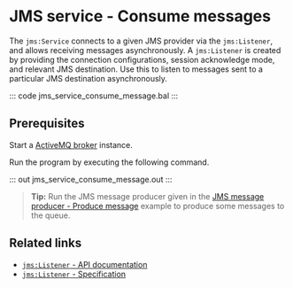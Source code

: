 # JMS service - Consume messages

The `jms:Service` connects to a given JMS provider via the `jms:Listener`, and allows receiving messages asynchronously. A `jms:Listener` is created by providing the connection configurations, session acknowledge mode, and relevant JMS destination. Use this to listen to messages sent to a particular JMS destination asynchronously.

::: code jms_service_consume_message.bal :::

## Prerequisites
Start a [ActiveMQ broker](https://activemq.apache.org/getting-started) instance.

Run the program by executing the following command.

::: out jms_service_consume_message.out :::

>**Tip:** Run the JMS message producer given in the [JMS message producer - Produce message](/learn/by-example/jms-producer-produce-message) example to produce some messages to the queue.

## Related links
- [`jms:Listener` - API documentation](https://lib.ballerina.io/ballerinax/java.jms/latest#Listener)
- [`jms:Listener` - Specification](https://github.com/ballerina-platform/module-ballerinax-java.jms/blob/master/docs/spec/spec.md#7-message-listener)
